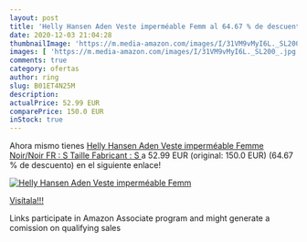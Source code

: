 ```yaml
---
layout: post
title: 'Helly Hansen Aden Veste imperméable Femm al 64.67 % de descuento'
date: 2020-12-03 21:04:28
thumbnailImage: 'https://m.media-amazon.com/images/I/31VM9vMyI6L._SL200_.jpg'
images: [ 'https://m.media-amazon.com/images/I/31VM9vMyI6L._SL200_.jpg' ]
comments: true
category: ofertas
author: ring
slug: B01ET4N25M
description:
actualPrice: 52.99 EUR
comparePrice: 150.0 EUR
inStock: true
---
```


Ahora mismo tienes [Helly Hansen Aden Veste imperméable Femme  Noir/Noir  FR : S  Taille Fabricant : S ](https://www.amazon.fr/dp/B01ET4N25M/?tag=tolees0d-21) a 52.99 EUR (original: 150.0 EUR) (64.67 %  de descuento) en el siguiente enlace!

[![Helly Hansen Aden Veste imperméable Femm](https://m.media-amazon.com/images/I/31VM9vMyI6L._SL200_.jpg)](https://www.amazon.fr/dp/B01ET4N25M/?tag=tolees0d-21)

[Visítala!!!](https://www.amazon.fr/dp/B01ET4N25M/?tag=tolees0d-21)

Links participate in Amazon Associate program and might generate a comission on qualifying sales

